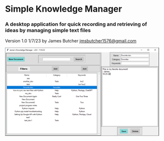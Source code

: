 # Simple Knowledge Manager

### A desktop application for quick recording and retrieving of ideas by managing simple text files
Version 1.0
1/7/23
by James Butcher
jmsbutcher1576@gmail.com

<img src="https://github.com/jmsbutcher/Knowledge-Manager/blob/main/Images/GUIscreenshot1.PNG" class="img-fluid" alt="GUIscreenshot1">
